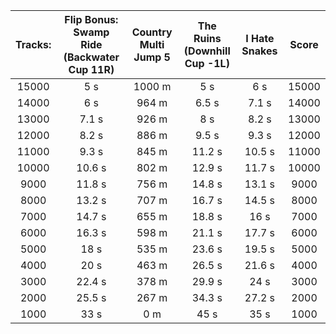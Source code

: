 Tracks: | Flip Bonus: Swamp Ride (Backwater Cup 11R) | Country Multi Jump 5 | The Ruins (Downhill Cup -1L) | I Hate Snakes | Score  
:--: | :--: | :--: | :--: | :--:  | :--:   
15000 | 5 s | 1000 m | 5 s | 6 s | 15000  
14000 | 6 s | 964 m | 6.5 s | 7.1 s | 14000  
13000 | 7.1 s | 926 m | 8 s | 8.2 s | 13000  
12000 | 8.2 s | 886 m | 9.5 s | 9.3 s | 12000  
11000 | 9.3 s | 845 m | 11.2 s | 10.5 s | 11000  
10000 | 10.6 s | 802 m | 12.9 s | 11.7 s | 10000  
9000 | 11.8 s | 756 m | 14.8 s | 13.1 s | 9000  
8000 | 13.2 s | 707 m | 16.7 s | 14.5 s | 8000  
7000 | 14.7 s | 655 m | 18.8 s | 16 s | 7000  
6000 | 16.3 s | 598 m | 21.1 s | 17.7 s | 6000  
5000 | 18 s | 535 m | 23.6 s | 19.5 s | 5000  
4000 | 20 s | 463 m | 26.5 s | 21.6 s | 4000  
3000 | 22.4 s | 378 m | 29.9 s | 24 s | 3000  
2000 | 25.5 s | 267 m | 34.3 s | 27.2 s | 2000  
1000 | 33 s | 0 m | 45 s | 35 s | 1000  
